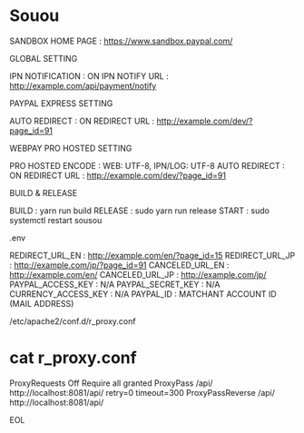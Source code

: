 # Souou

SANDBOX HOME PAGE    : https://www.sandbox.paypal.com/

GLOBAL SETTING

IPN NOTIFICATION     : ON
IPN NOTIFY URL       : http://example.com/api/payment/notify

PAYPAL EXPRESS SETTING

AUTO REDIRECT        : ON
REDIRECT URL         : http://example.com/dev/?page_id=91

WEBPAY PRO HOSTED SETTING

PRO HOSTED ENCODE    : WEB: UTF-8, IPN/LOG: UTF-8
AUTO REDIRECT        : ON
REDIRECT URL         : http://example.com/dev/?page_id=91

BUILD & RELEASE

BUILD                : yarn run build
RELEASE              : sudo yarn run release
START                : sudo systemctl restart sousou

.env 

REDIRECT_URL_EN      : http://example.com/en/?page_id=15
REDIRECT_URL_JP      : http://example.com/jp/?page_id=91
CANCELED_URL_EN      : http://example.com/en/
CANCELED_URL_JP      : http://example.com/jp/
PAYPAL_ACCESS_KEY    : N/A
PAYPAL_SECRET_KEY    : N/A
CURRENCY_ACCESS_KEY  : N/A
PAYPAL_ID            : MATCHANT ACCOUNT ID (MAIL ADDRESS)

/etc/apache2/conf.d/r_proxy.conf

# cat r_proxy.conf
<IfModule mod_proxy.c>
  ProxyRequests Off
  <Proxy *>
    Require all granted
  </Proxy>
  ProxyPass         /api/ http://localhost:8081/api/ retry=0 timeout=300 
  ProxyPassReverse  /api/ http://localhost:8081/api/
</IfModule>

EOL

